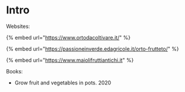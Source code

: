 # Intro

Websites:

{% embed url="https://www.ortodacoltivare.it/" %}

{% embed url="https://passioneinverde.edagricole.it/orto-frutteto/" %}

{% embed url="https://www.maiolifruttiantichi.it" %}



Books:

* Grow fruit and vegetables in pots. 2020
